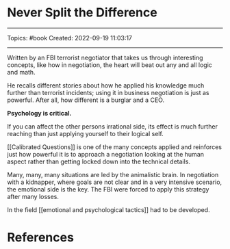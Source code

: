 # Never Split the Difference
---
Topics: #book
Created: 2022-09-19 11:03:17

---

Written by an FBI terrorist negotiator that takes us through interesting concepts, like how in negotiation, the heart will beat out any and all logic and math.

He recalls different stories about how he applied his knowledge much further than terrorist incidents; using it in business negotiation is just as powerful. After all, how different is a burglar and a CEO. 

**Psychology is critical.**

If you can affect the other persons irrational side, its effect is much further reaching than just applying yourself to their logical self.

[[Calibrated Questions]] is one of the many concepts applied and reinforces just how powerful it is to approach a negotiation looking at the human aspect rather than getting locked down into the technical details.

Many, many, many situations are led by the animalistic brain. In negotiation with a kidnapper, where goals are not clear and in a very intensive scenario, the emotional side is the key. The FBI were forced to apply this strategy after many losses.

In the field [[emotional and psychological tactics]] had to be developed.

# References
